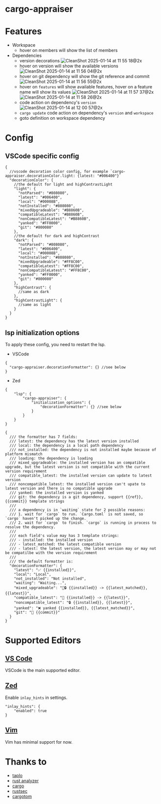 # cargo-appraiser

# Features

- Workspace
  - hover on members will show the list of members
- Dependencies
  - version decorations ![CleanShot 2025-01-14 at 11 55 18@2x](https://github.com/user-attachments/assets/bad3f5ae-6242-4998-9d14-6aed0ebd9845)
  - hover on version will show the available versions ![CleanShot 2025-01-14 at 11 56 04@2x](https://github.com/user-attachments/assets/d04c73f3-9010-4ca4-b2d9-85af6afe4b59)
  - hover on git dependency will show the git reference and commit ![CleanShot 2025-01-14 at 11 56 55@2x](https://github.com/user-attachments/assets/37b70a50-27bc-4ad5-a851-ffe338682c1c)
  - hover on `features` will show available features, hover on a feature name
    will show its values ![CleanShot 2025-01-14 at 11 57 37@2x](https://github.com/user-attachments/assets/df9fcdc7-9f7f-41e7-9fde-43f08fe7d7b4) ![CleanShot 2025-01-14 at 11 58 26@2x](https://github.com/user-attachments/assets/55b1d02b-d01f-486e-81af-282a8027be4d)
  - code action on dependency's `version`  ![CleanShot 2025-01-14 at 12 00 57@2x](https://github.com/user-attachments/assets/ad4eab3c-d47c-415c-84c9-cc3253f15306)
  - `cargo update` code action on dependency's `version` and `workspace`
  - goto definition on workspace dependency

# Config

## VSCode specific config

```jsonc
{
  //vscode decoration color config, for example `cargo-appraiser.decorationColor.light: {latest: "#006400"}`
  "decorationColor": {
    //the default for light and highContrastLight
    "light": {
      "notParsed": "#808080",
      "latest": "#006400",
      "local": "#00008B",
      "notInstalled": "#808080",
      "mixedUpgradeable": "#B8860B",
      "compatibleLatest": "#B8860B",
      "nonCompatibleLatest": "#B8860B",
      "yanked": "#FF0000",
      "git": "#800080"
    },
    //the default for dark and highContrast
    "dark": {
      "notParsed": "#808080",
      "latest": "#006400",
      "local": "#00008B",
      "notInstalled": "#808080",
      "mixedUpgradeable": "#FF8C00",
      "compatibleLatest": "#FF8C00",
      "nonCompatibleLatest": "#FF8C00",
      "yanked": "#FF0000",
      "git": "#800080"
    },
    "highContrast": {
      //same as dark
    },
    "highContrastLight": {
      //same as light
    }
  }
}
```

##  lsp initialization options

To apply these config, you need to restart the lsp.

- VSCode

```jsonc
{
  "cargo-appraiser.decorationFormatter": {} //see below
}
```

- Zed

```jsonc
{
    "lsp": {
        "cargo-appraiser": {
            "initialization_options": {
                "decorationFormatter": {} //see below
            }
        }
    }
}

```

```jsonc
{
  /// the formatter has 7 fields:
  /// latest: the dependency has the latest version installed
  /// local: the dependency is a local path dependency
  /// not_installed: the dependency is not installed maybe because of platform mismatch
  /// loading: the dependency is loading
  /// mixed_upgradeable: the installed version has an compatible upgrade, but the latest version is not compatible with the current version requirement
  /// compatible_latest: the installed version can update to latest version
  /// noncompatible_latest: the installed version can't upate to latest version and there is no compatible upgrade
  /// yanked: the installed version is yanked
  /// git: the dependency is a git dependency, support {{ref}}, {{commit}} template strings
  ///
  /// a dependency is in `waiting` state for 2 possible reasons:
  /// 1. wait for `cargo` to run. `Cargo.toml` is not saved, so `cargo` haven't picked up the change.
  /// 2. wait for `cargo` to finish. `cargo` is running in process to resolve the dependency.
  ///
  /// each field's value may has 3 template strings:
  /// - installed: the installed version
  /// - latest_matched: the latest compatible version
  /// - latest: the latest version, the latest version may or may not be compatilbe with the version requirement
  ///
  /// the default formatter is:
  "decorationFormatter": {
    "latest": "✅ {{installed}}",
    "local": "Local",
    "not_installed": "Not installed",
    "waiting": "Waiting...",
    "mixed_upgradeable": "🚀🔒 {{installed}} -> {{latest_matched}},  {{latest}}",
    "compatible_latest": "🚀 {{installed}} -> {{latest}}",
    "noncompatible_latest": "🔒 {{installed}}, {{latest}}",
    "yanked": "❌ yanked {{installed}}, {{latest_matched}}",
    "git": "🐙 {{commit}}"
  }
}
```

# Supported Editors

## [VS Code](https://marketplace.visualstudio.com/items?itemName=washan.cargo-appraiser)

VSCode is the main supported editor.

## [Zed](https://github.com/washanhanzi/zed-cargo-appraiser)

Enable `inlay_hints` in settings.

```jsonc
"inlay_hints": {
	"enabled": true
}
```

## [Vim](https://github.com/washanhanzi/cargo-appraiser.nvim)

Vim has minimal support for now.

# Thanks to

- [taplo](https://github.com/tamasfe/taplo)
- [rust analyzer](https://github.com/rust-lang/rust-analyzer)
- [cargo](https://github.com/rust-lang/cargo)
- [rustsec](https://github.com/rustsec/rustsec)
- [cargotom](https://github.com/frederik-uni/cargotom)

